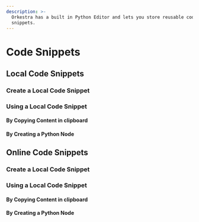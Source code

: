 ```yaml
---
description: >-
  Orkestra has a built in Python Editor and lets you store reusable code
  snippets.
---
```


# Code Snippets

## Local Code Snippets



### Create a Local Code Snippet



### Using a Local Code Snippet

#### By Copying Content in clipboard

#### By Creating a Python Node



## Online Code Snippets



### Create a Local Code Snippet



### Using a Local Code Snippet

#### By Copying Content in clipboard

#### By Creating a Python Node
